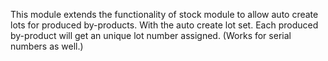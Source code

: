 This module extends the functionality of stock module to allow auto
create lots for produced by-products.
With the auto create lot set. Each produced by-product will get an unique lot number assigned.
(Works for serial numbers as well.)
